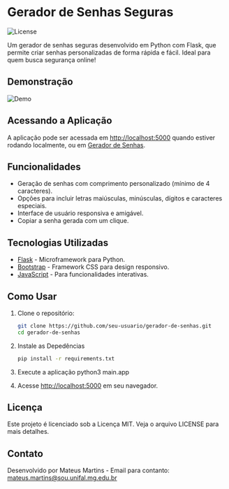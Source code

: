 # Gerador de Senhas Seguras

![License](https://img.shields.io/badge/license-MIT-brightgreen.svg)

Um gerador de senhas seguras desenvolvido em Python com Flask, que permite criar senhas personalizadas de forma rápida e fácil. Ideal para quem busca segurança online!

## Demonstração

![Demo](demo.png)  <!-- Substitua com o caminho correto para a sua imagem -->


## Acessando a Aplicação

A aplicação pode ser acessada em [http://localhost:5000](http://localhost:5000) quando estiver rodando localmente, ou em [Gerador de Senhas](https://geradordesenhas.onrender.com/). 

## Funcionalidades

- Geração de senhas com comprimento personalizado (mínimo de 4 caracteres).
- Opções para incluir letras maiúsculas, minúsculas, dígitos e caracteres especiais.
- Interface de usuário responsiva e amigável.
- Copiar a senha gerada com um clique.

## Tecnologias Utilizadas

- [Flask](https://flask.palletsprojects.com/) - Microframework para Python.
- [Bootstrap](https://getbootstrap.com/) - Framework CSS para design responsivo.
- [JavaScript](https://www.javascript.com/) - Para funcionalidades interativas.

## Como Usar

1. Clone o repositório:
   ```bash
   git clone https://github.com/seu-usuario/gerador-de-senhas.git
   cd gerador-de-senhas
   
2. Instale as Depedências
   ```bash
   pip install -r requirements.txt
   
3. Execute a aplicação
  python3 main.app

4. Acesse [http://localhost:5000](http://127.0.0.1:5000) em seu navegador. 

## Licença
Este projeto é licenciado sob a Licença MIT. Veja o arquivo LICENSE para mais detalhes.

## Contato
Desenvolvido por Mateus Martins - Email para contanto: mateus.martins@sou.unifal.mg.edu.br


